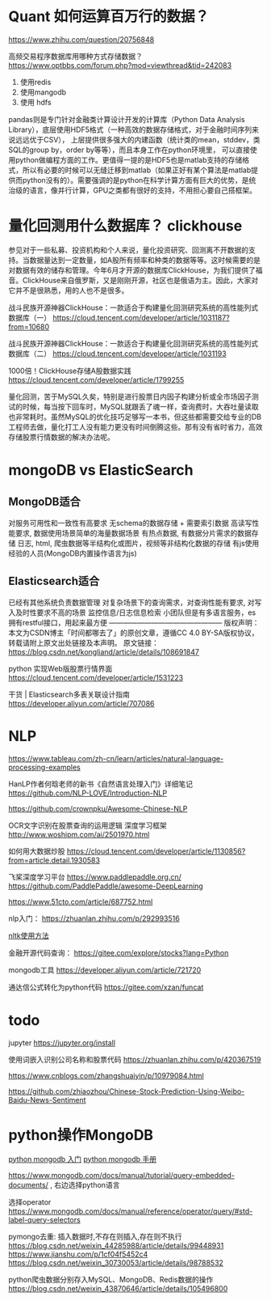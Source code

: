 
# Quant 如何运算百万行的数据？
https://www.zhihu.com/question/20756848

高频交易程序数据库用哪种方式存储数据？
https://www.optbbs.com/forum.php?mod=viewthread&tid=242083


1. 使用redis
2. 使用mangodb
3. 使用 hdfs

pandas则是专门针对金融类计算设计开发的计算库（Python Data Analysis Library），底层使用HDF5格式（一种高效的数据存储格式，对于金融时间序列来说远远优于CSV），
上层提供很多强大的内建函数（统计类的mean，stddev，类SQL的group by，order by等等），而且本身工作在python环境里，
可以直接使用python做编程方面的工作。更值得一提的是HDF5也是matlab支持的存储格式，所以有必要的时候可以无缝迁移到matlab（如果正好有某个算法是matlab提供而python没有的）。需要强调的是python在科学计算方面有巨大的优势，是统治级的语言，像并行计算，GPU之类都有很好的支持，不用担心要自己搭框架。

# 量化回测用什么数据库？ clickhouse

参见对于一些私募、投资机构和个人来说，量化投资研究、回测离不开数据的支持。当数据量达到一定数量，如A股所有频率和种类的数据等等。这时候需要的是对数据有效的储存和管理。今年6月才开源的数据库ClickHouse，为我们提供了福音。ClickHouse来自俄罗斯，又是刚刚开源，社区也是俄语为主。因此，大家对它并不是很熟悉，用的人也不是很多。

战斗民族开源神器ClickHouse：一款适合于构建量化回测研究系统的高性能列式数据库（一）
https://cloud.tencent.com/developer/article/1031187?from=10680

 

战斗民族开源神器ClickHouse：一款适合于构建量化回测研究系统的高性能列式数据库（二）
https://cloud.tencent.com/developer/article/1031193


1000倍！ClickHouse存储A股数据实践
https://cloud.tencent.com/developer/article/1799255

量化回测，苦于MySQL久矣，特别是进行股票日内因子构建分析或全市场因子测试的时候，每当按下回车时，MySQL就跟丢了魂一样，查询费时，大吞吐量读取也非常耗时。虽然MySQL的优化技巧足够写一本书，但这些都需要交给专业的DB工程师去做，量化打工人没有能力更没有时间倒腾这些。那有没有省时省力，高效存储股票行情数据的解决办法呢。



# mongoDB vs ElasticSearch

## MongoDB适合
对服务可用性和一致性有高要求
无schema的数据存储 + 需要索引数据
高读写性能要求, 数据使用场景简单的海量数据场景
有热点数据, 有数据分片需求的数据存储
日志, html, 爬虫数据等半结构化或图片，视频等非结构化数据的存储
有js使用经验的人员(MongoDB内置操作语言为js)

## Elasticsearch适合
已经有其他系统负责数据管理
对复杂场景下的查询需求，对查询性能有要求, 对写入及时性要求不高的场景
监控信息/日志信息检索
小团队但是有多语言服务，es拥有restful接口，用起来最方便
————————————————
版权声明：本文为CSDN博主「时间都哪去了」的原创文章，遵循CC 4.0 BY-SA版权协议，转载请附上原文出处链接及本声明。
原文链接：https://blog.csdn.net/kongliand/article/details/108691847


python 实现Web版股票行情界面
https://cloud.tencent.com/developer/article/1531223

干货 | Elasticsearch多表关联设计指南
https://developer.aliyun.com/article/707086


# NLP

https://www.tableau.com/zh-cn/learn/articles/natural-language-processing-examples

HanLP作者何晗老师的新书《自然语言处理入门》详细笔记
https://github.com/NLP-LOVE/Introduction-NLP

https://github.com/crownpku/Awesome-Chinese-NLP


OCR文字识别在股票查询的运用逻辑
深度学习框架  http://www.woshipm.com/ai/2501970.html


如何用大数据炒股
https://cloud.tencent.com/developer/article/1130856?from=article.detail.1930583

飞桨深度学习平台
https://www.paddlepaddle.org.cn/
https://github.com/PaddlePaddle/awesome-DeepLearning

https://www.51cto.com/article/687752.html

nlp入门： https://zhuanlan.zhihu.com/p/292993516

[nltk使用方法](https://blog.csdn.net/asialee_bird/article/details/85936784)

金融开源代码查询： https://gitee.com/explore/stocks?lang=Python

mongodb工具 https://developer.aliyun.com/article/721720

通达信公式转化为python代码 https://gitee.com/xzan/funcat

# todo 

 
jupyter https://jupyter.org/install

使用词嵌入识别公司名称和股票代码  https://zhuanlan.zhihu.com/p/420367519



https://www.cnblogs.com/zhangshuaiyin/p/10979084.html


https://github.com/zhiaozhou/Chinese-Stock-Prediction-Using-Weibo-Baidu-News-Sentiment


# python操作MongoDB


[python mongodb 入门](https://www.runoob.com/python3/python-mongodb-sort.html)
[python mongodb 手册](https://pymongo.readthedocs.io/en/stable/index.html)

https://www.mongodb.com/docs/manual/tutorial/query-embedded-documents/ , 右边选择python语言 


选择operator 
https://www.mongodb.com/docs/manual/reference/operator/query/#std-label-query-selectors


pymongo去重: 插入数据时,不存在则插入,存在则不执行
https://blog.csdn.net/weixin_44285988/article/details/99448931
https://www.jianshu.com/p/1cf04f5452c4
https://blog.csdn.net/weixin_30730053/article/details/98788532


python爬虫数据分别存入MySQL、MongoDB、Redis数据的操作
https://blog.csdn.net/weixin_43870646/article/details/105496800




